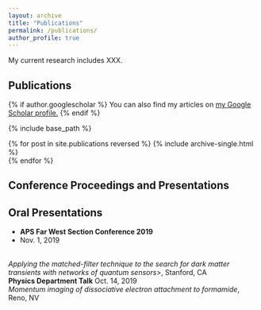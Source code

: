 ```yaml
---
layout: archive
title: "Publications"
permalink: /publications/
author_profile: true
---
```


My current research includes XXX. 

Publications
----
{% if author.googlescholar %}
  You can also find my articles on <u><a href="{{author.googlescholar}}">my Google Scholar profile</a>.</u>
{% endif %}

{% include base_path %}

{% for post in site.publications reversed %}
  {% include archive-single.html %}
  <br>
{% endfor %}


Conference Proceedings and Presentations
----
Oral Presentations
---
<ul>
<li> <b>APS Far West Section Conference 2019</b> </li>
<li> Nov. 1, 2019 </li>
</ul>
<br>
<i>Applying the matched-filter technique to the search for dark matter transients with networks of quantum sensors</i>>, Stanford, CA
<br>
<b>Physics Department Talk</b> Oct. 14, 2019
<br>
<i>Momentum imaging of dissociative electron attachment to formamide</i>, Reno, NV
<!-- Physics Department Talk July 22, 2019
Oral Presentation: “The Ontological Status of the Wavefunction,” Reno, NV
Physics Department Talk April 1, 2019
Oral Presentation: “The Ubiquitous Matched-Filter and its Application to Dark
Matter Detection,” Reno, NV
Great Basin Observatory Starfest 1 Conference 2018 Oct. 14, 2018
Invited Talk: “Detecting Exoplanets with the Great Basin Observatory,” Reno, NV
McNair Scholars Program Research Symposium 2018 Aug. 3, 2018
Oral Presentation: “Data Analysis in the Search for Dark Matter with a Network
of Precision Measurement Devices,” Reno, NV
Page 2
National McNair Conference at UCLA 2018 July 26, 2018
Oral Presentation: “Data Analysis in the Search for Dark Matter with a Network
of Precision Measurement Tools,” Los Angeles, CA -->